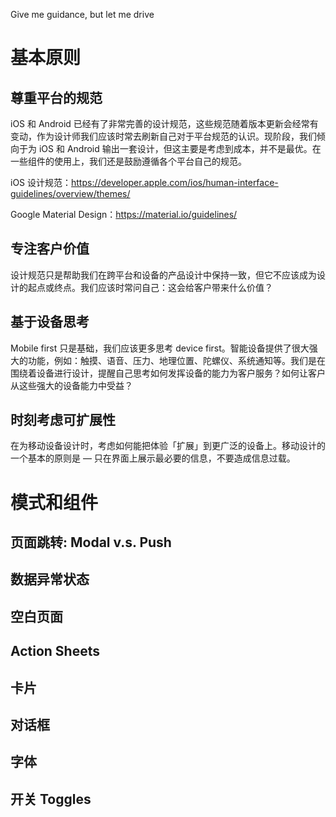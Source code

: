 Give me guidance, but let me drive

# 基本原则

## 尊重平台的规范
iOS 和 Android 已经有了非常完善的设计规范，这些规范随着版本更新会经常有变动，作为设计师我们应该时常去刷新自己对于平台规范的认识。现阶段，我们倾向于为 iOS 和 Android 输出一套设计，但这主要是考虑到成本，并不是最优。在一些组件的使用上，我们还是鼓励遵循各个平台自己的规范。

iOS 设计规范：https://developer.apple.com/ios/human-interface-guidelines/overview/themes/

Google Material Design：https://material.io/guidelines/

## 专注客户价值

设计规范只是帮助我们在跨平台和设备的产品设计中保持一致，但它不应该成为设计的起点或终点。我们应该时常问自己：这会给客户带来什么价值？

## 基于设备思考

Mobile first 只是基础，我们应该更多思考 device first。智能设备提供了很大强大的功能，例如：触摸、语音、压力、地理位置、陀螺仪、系统通知等。我们是在围绕着设备进行设计，提醒自己思考如何发挥设备的能力为客户服务？如何让客户从这些强大的设备能力中受益？


## 时刻考虑可扩展性

在为移动设备设计时，考虑如何能把体验「扩展」到更广泛的设备上。移动设计的一个基本的原则是 — 只在界面上展示最必要的信息，不要造成信息过载。

# 模式和组件

## 页面跳转: Modal v.s. Push

## 数据异常状态

## 空白页面

## Action Sheets

## 卡片

## 对话框

## 字体

## 开关 Toggles


